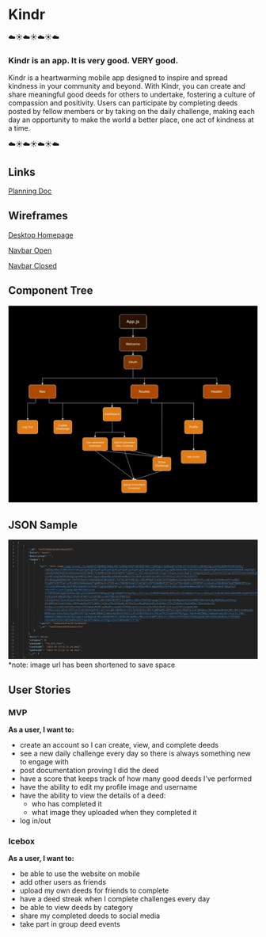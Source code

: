 # Kindr
☁️☀️☁️☀️☁️☀️☁️
### Kindr is an app. It is very good. VERY good.
Kindr is a heartwarming mobile app designed to inspire and spread kindness in your community and beyond. With Kindr, you can create and share meaningful good deeds for others to undertake, fostering a culture of compassion and positivity. Users can participate by completing deeds posted by fellow members or by taking on the daily challenge, making each day an opportunity to make the world a better place, one act of kindness at a time.

☁️☀️☁️☀️☁️☀️☁️
## Links
[Planning Doc](https://docs.google.com/spreadsheets/d/1kXggdpVkpJB4srXLQ7oCzz-bO5aigSFOcm3LXgskZB4/edit?usp=sharing)
## Wireframes
[Desktop Homepage](wireframes/desktop-welcomepage.jpg)

[Navbar Open](wireframes/mobile-sidebar-open.jpg)

[Navbar Closed](wireframes/userpage.jpg)


## Component Tree
![Component Tree](Planning-Doc/Component-Hierarchy.jpg)

## JSON Sample
![JSON Samp;e](Planning-Doc/JSON.jpg)
*note: image url has been shortened to save space

## User Stories
### MVP
**As a user, I want to:**
- create an account so I can create, view, and complete deeds
- see a new daily challenge every day so there is always something new to engage with
- post documentation proving I did the deed
- have a score that keeps track of how many good deeds I've performed
- have the ability to edit my profile image and username
- have the ability to view the details of a deed:
    - who has completed it
    - what image they uploaded when they completed it
- log in/out
### Icebox
**As a user, I want to:**
- be able to use the website on mobile
- add other users as friends
- upload my own deeds for friends to complete
- have a deed streak when I complete challenges every day
- be able to view deeds by category
- share my completed deeds to social media
- take part in group deed events